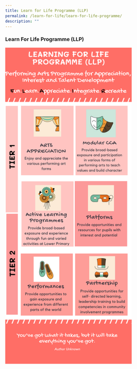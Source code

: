 ```yaml
---
title: Learn for Life Programme (LLP)
permalink: /learn-for-life/learn-for-life-programme/
description: ""
---
```


### Learn For Life Programme (LLP)

<img src="/images/llp.png" style="width:80%">